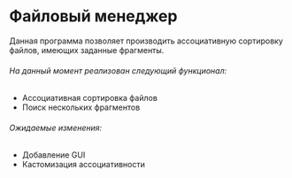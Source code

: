 # Файловый менеджер

Данная программа позволяет производить ассоциативную сортировку файлов, имеющих
заданные фрагменты. 

###### На данный момент реализован следующий функционал:

* Ассоциативная сортировка файлов
* Поиск нескольких фрагментов

###### Ожидаемые изменения:

* Добавление GUI
* Кастомизация ассоциативности
